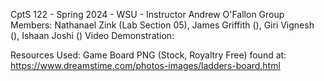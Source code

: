 CptS 122 - Spring 2024 - WSU - Instructor Andrew O'Fallon
Group Members: Nathanael Zink (Lab Section 05), James Griffith (), Giri Vignesh (), Ishaan Joshi ()
Video Demonstration: 

Resources Used:
Game Board PNG (Stock, Royaltry Free) found at: https://www.dreamstime.com/photos-images/ladders-board.html
